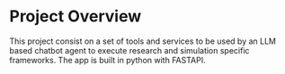 
# Project Overview

This project consist on a set of tools and services to be used by an LLM based chatbot agent to execute research and simulation specific frameworks.
The app is built in python with FASTAPI. 